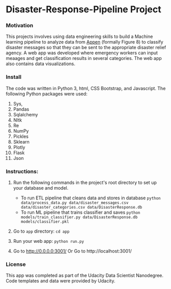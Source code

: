 # Disaster-Response-Pipeline Project

### Motivation
This projects involves using data engineering skills to build a Machine learning pipeline to analyze data from [Appen](https://appen.com/) (formally Figure 8) to classify disaster messages so that they can be sent to the appropriate disaster relief agency.
A web app was developed where emergency workers can input meaages and get classification results in several categories. The web app also contains data visualizations.

### Install
The code was written in Python 3, html, CSS Bootstrap, and Javascript. 
The following Python packages were used: 
1. Sys, 
2. Pandas
3. Sqlalchemy
4. Nltk
5. Re
6. NumPy
7. Pickles
8. Sklearn
9. Plotly
10. Flask
11. Json

### Instructions:
1. Run the following commands in the project's root directory to set up your database and model.

    - To run ETL pipeline that cleans data and stores in database
        `python data/process_data.py data/disaster_messages.csv data/disaster_categories.csv data/DisasterResponse.db`
    - To run ML pipeline that trains classifier and saves
        `python models/train_classifier.py data/DisasterResponse.db models/classifier.pkl`

2. Go to `app` directory: `cd app`

3. Run your web app: `python run.py`

4. Go to http://0.0.0.0:3001/                 Or Go to http://localhost:3001/


### License
This app was completed as part of the Udacity Data Scientist Nanodegree. Code templates and data were provided by Udacity.
